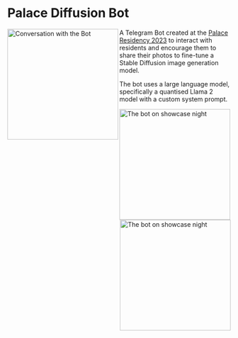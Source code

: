 # Palace Diffusion Bot

<img src="https://github.com/gitovska/palace-diffusion/assets/76232964/1fb32ca0-fa56-495e-bd92-0a1f1b7d3891" alt="Conversation with the Bot" width=250px align=left>

A Telegram Bot created at the [Palace Residency 2023](https://www.thepalacecollective.org/) to interact with residents and encourage them to share their photos to fine-tune a Stable Diffusion image generation model.

The bot uses a large language model, specifically a quantised Llama 2 model with a custom system prompt.

<img src="https://github.com/gitovska/palace-diffusion/assets/76232964/7597e448-c273-4632-ac6c-b100ceb4bab7" alt="The bot on showcase night" height=250px>
<br>
<img src="https://github.com/gitovska/palace-diffusion/assets/76232964/de43179c-3613-4ae8-8e43-e1d096a479c3" alt="The bot on showcase night" height=250px align=right>
